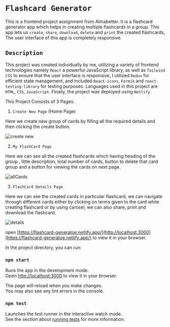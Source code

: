 # `Flashcard Generator`

This is a frontend project assignment from Almabetter. It is a flashcard generator app which helps in creating multiple flashcards in a group. This app lets us `create`, `share`, `download`, `delete` and `print` the created flashcards, The user interface of this app is completely responsive.

## `Description`
This project was created individually by me, utilizing a variety of frontend technologies namely `React` a powerful JavaScript library, as well as `Tailwind CSS` to ensure that the user interface is responsive, I utilized `Redux` for efficient state management, and included `React-icons`, `Formik` and `react-testing-library` for testing purposes. Languages used in this project are `HTML`, `CSS`, `JavaScript`. Finally, the project was deployed using `Netlify`.

This Project Consists of 3 Pages.

  1. `Create New Page` (Home Page)

Here we create new group of cards by filling all the required details and then clicking the create button.

![create new](https://user-images.githubusercontent.com/102259781/229379211-97134b17-8af6-4c2a-8c36-64f6c812c5dc.PNG)

  2. `My FlashCard Page` 

Here we can see all the created flashcards which having heading of the group , little description, total number of cards, button to delete that card group and a button for viewing the cards on next page.

![allCards](https://user-images.githubusercontent.com/102259781/229379322-19b0a42e-7f64-4cd5-b887-8dd46e197ae1.PNG)

  3. `FlashCard Details Page`

Here we can see the created cards in particular flashcard, we can navigate through different cards either by clicking on terms given to the card while creating flashcard or by using carosel, we can also share, print and download the flashcard.

![details](https://user-images.githubusercontent.com/102259781/229379471-1e3bd39b-68fe-44d4-ba41-faead8761c21.PNG)

open [https://flashcard-generatoe.netlify.app/](http://localhost:3000](https://flashcard-generatoe.netlify.app/) to view it in your browser.

In the project directory, you can run:

### `npm start`

Runs the app in the development mode.\
Open [http://localhost:3000](http://localhost:3000) to view it in your browser.

The page will reload when you make changes.\
You may also see any lint errors in the console.

### `npm test`

Launches the test runner in the interactive watch mode.\
See the section about [running tests](https://facebook.github.io/create-react-app/docs/running-tests) for more information.

